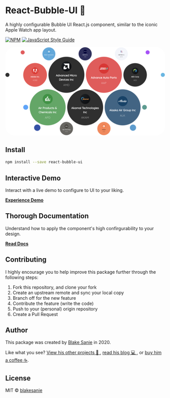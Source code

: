 # React-Bubble-UI 🔮

A highly configurable Bubble UI React.js component, similar to the iconic Apple Watch app layout.

[![NPM](https://img.shields.io/npm/v/react-bubble-ui.svg)](https://www.npmjs.com/package/react-bubble-ui) [![JavaScript Style Guide](https://img.shields.io/badge/code_style-standard-brightgreen.svg)](https://standardjs.com)

<img src="./example/public/demoScreenshot.png" style="border-radius: 30px"/>

## Install

```bash
npm install --save react-bubble-ui
```

## Interactive Demo

Interact with a live demo to configure to UI to your liking.

[**Experience Demo**](blakesanie.github.io/React-Bubble-UI)

## Thorough Documentation

Understand how to apply the component's high confirgurability to your design.

[**Read Docs**](blakesanie.github.io/React-Bubble-UI)

## Contributing

I highly encourage you to help improve this package further through the following steps:

1. Fork this repository, and clone your fork
2. Create an upstream remote and sync your local copy
3. Branch off for the new feature
4. Contribute the feature (write the code)
5. Push to your (personal) origin repository
6. Create a Pull Request

## Author

This package was created by [Blake Sanie](https://github.com/blakesanie) in 2020.

Like what you see? [View his other projects 📱 ](blakesanie.com/cs), [read his blog 💻 ](blakesanie.medium.com), or [buy him a coffee ☕](https://paypal.me/blakesanie?locale.x=en_US).

## License

MIT © [blakesanie](https://github.com/blakesanie)
